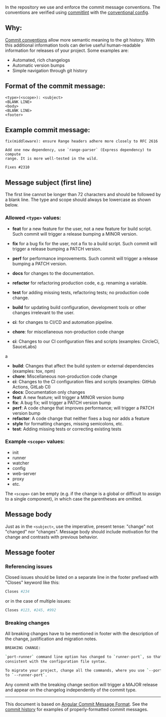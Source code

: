 
In the repository we use and enforce the commit message conventions. The conventions are verified using [commitlint] with the [conventional config].

## Why:

[Commit conventions](https://www.conventionalcommits.org/) allow more semantic meaning to the git history. With this additional information tools can derive useful human-readable information for releases of your project. Some examples are:

- Automated, rich changelogs
- Automatic version bumps
- Simple navigation through git history

## Format of the commit message:
```
<type>(<scope>): <subject>
<BLANK LINE>
<body>
<BLANK LINE>
<footer>
```

## Example commit message:

```
fix(middleware): ensure Range headers adhere more closely to RFC 2616

Add one new dependency, use `range-parser` (Express dependency) to compute
range. It is more well-tested in the wild.

Fixes #2310
```

## Message subject (first line)
The first line cannot be longer than 72 characters and should be followed by a blank line. The type and scope should always be lowercase as shown below.

### Allowed `<type>` values:

* **feat** for a new feature for the user, not a new feature for build script. Such commit will trigger a release bumping a MINOR version.
* **fix** for a bug fix for the user, not a fix to a build script. Such commit will trigger a release bumping a PATCH version.
* **perf** for performance improvements. Such commit will trigger a release bumping a PATCH version.
* **docs** for changes to the documentation.

* **refactor** for refactoring production code, e.g. renaming a variable.
* **test** for adding missing tests, refactoring tests; no production code change.
* **build** for updating build configuration, development tools or other changes irrelevant to the user.
* **ci**: for changes to CI/CD and automation pipeline.
* **chore**: for miscellaneous non-production code change
* **ci**: Changes to our CI configuration files and scripts (examples: CircleCi, SauceLabs)

a

-   **build**: Changes that affect the build system or external dependencies (examples: tox, npm)
- **chore**: Miscellaneous non-production code change
-   **ci**: Changes to the CI configuration files and scripts (examples: GitHub Actions, GitLab CI)
-   **docs**: Documentation only changes
-   **feat**: A new feature; will trigger a MINOR version bump
-   **fix**: A bug fix; will trigger a PATCH version bump
-   **perf**: A code change that improves performance; will trigger a PATCH version bump
-   **refactor**: A code change that neither fixes a bug nor adds a feature
- **style** for formatting changes, missing semicolons, etc.
-   **test**: Adding missing tests or correcting existing tests

### Example `<scope>` values:

* init
* runner
* watcher
* config
* web-server
* proxy
* etc.

The `<scope>` can be empty (e.g. if the change is a global or difficult
to assign to a single component), in which case the parentheses are
omitted.

## Message body

Just as in the `<subject>`, use the imperative, present tense: "change" not "changed" nor "changes". Message body should include motivation for the change and contrasts with previous behavior.

## Message footer

### Referencing issues
Closed issues should be listed on a separate line in the footer prefixed with "Closes" keyword like this:
```bash
Closes #234
```
or in the case of multiple issues:
```bash
Closes #123, #245, #992
```
### Breaking changes

All breaking changes have to be mentioned in footer with the
description of the change, justification and migration notes.
```bash
BREAKING CHANGE:

`port-runner` command line option has changed to `runner-port`, so that it is
consistent with the configuration file syntax.

To migrate your project, change all the commands, where you use `--port-runner`
to `--runner-port`.
```

Any commit with the breaking change section will trigger a MAJOR release and appear on the changelog independently of the commit type.

---

This document is based on [Angular Commit Message Format]. See the [commit history] for examples of properly-formatted commit messages.

[commitlint]: https://conventional-changelog.github.io/commitlint/
[conventional config]: https://github.com/conventional-changelog/commitlint/tree/master/%40commitlint/config-conventional
[Angular Commit Message Format]: https://github.com/angular/angular/blob/master/CONTRIBUTING.md#commit
[commit history]: https://github.com/karma-runner/karma/commits/master
<!--stackedit_data:
eyJoaXN0b3J5IjpbNzU1MzQwMzI0LC01MDM1OTg5NDksLTkyOT
A4MzI0Nl19
-->